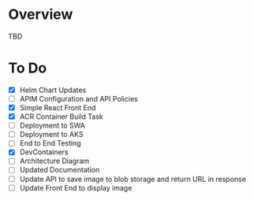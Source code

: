 # Overview

TBD

# To Do
- [X] Helm Chart Updates
- [ ] APIM Configuration and API Policies 
- [X] Simple React Front End 
- [X] ACR Container Build Task
- [ ] Deployment to SWA
- [ ] Deployment to AKS
- [ ] End to End Testing
- [X] DevContainers
- [ ] Architecture Diagram
- [ ] Updated Documentation
- [ ] Update API to save image to blob storage and return URL in response
- [ ] Update Front End to display image
